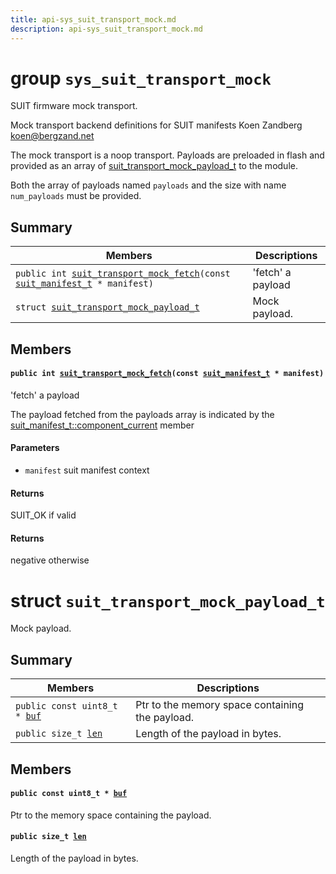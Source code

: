 ```yaml
---
title: api-sys_suit_transport_mock.md
description: api-sys_suit_transport_mock.md
---
```

# group `sys_suit_transport_mock` 

SUIT firmware mock transport.

Mock transport backend definitions for SUIT manifests Koen Zandberg [koen@bergzand.net](mailto:koen@bergzand.net)

The mock transport is a noop transport. Payloads are preloaded in flash and provided as an array of [suit_transport_mock_payload_t](./doc/starlight-docs/src/content/docs/apidoc/api-sys_suit_transport_mock.md#structsuit__transport__mock__payload__t) to the module.

Both the array of payloads named `payloads` and the size with name `num_payloads` must be provided.

## Summary

 Members                        | Descriptions                                
--------------------------------|---------------------------------------------
`public int `[`suit_transport_mock_fetch`](#group__sys__suit__transport__mock_1gaf7dc77a6d3e4e3fde723b382eca368d8)`(const `[`suit_manifest_t`](./doc/starlight-docs/src/content/docs/apidoc/api-sys_suit.md#structsuit__manifest__t)` * manifest)`            | 'fetch' a payload
`struct `[`suit_transport_mock_payload_t`](#structsuit__transport__mock__payload__t) | Mock payload.

## Members

#### `public int `[`suit_transport_mock_fetch`](#group__sys__suit__transport__mock_1gaf7dc77a6d3e4e3fde723b382eca368d8)`(const `[`suit_manifest_t`](./doc/starlight-docs/src/content/docs/apidoc/api-sys_suit.md#structsuit__manifest__t)` * manifest)` 

'fetch' a payload

The payload fetched from the payloads array is indicated by the [suit_manifest_t::component_current](./doc/starlight-docs/src/content/docs/apidoc/api-sys_suit.md#structsuit__manifest__t_1af8d27d3112e735f8b3e8ca5045b09e8a) member

#### Parameters
* `manifest` suit manifest context

#### Returns
SUIT_OK if valid 

#### Returns
negative otherwise

# struct `suit_transport_mock_payload_t` 

Mock payload.

## Summary

 Members                        | Descriptions                                
--------------------------------|---------------------------------------------
`public const uint8_t * `[`buf`](#structsuit__transport__mock__payload__t_1a477603bd15ef2cafffaf23627185d156) | Ptr to the memory space containing the payload.
`public size_t `[`len`](#structsuit__transport__mock__payload__t_1a892891be5f0194959a799f22c2736d75) | Length of the payload in bytes.

## Members

#### `public const uint8_t * `[`buf`](#structsuit__transport__mock__payload__t_1a477603bd15ef2cafffaf23627185d156) 

Ptr to the memory space containing the payload.

#### `public size_t `[`len`](#structsuit__transport__mock__payload__t_1a892891be5f0194959a799f22c2736d75) 

Length of the payload in bytes.

